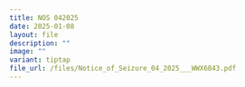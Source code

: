 ```yaml
---
title: NOS 042025
date: 2025-01-08
layout: file
description: ""
image: ""
variant: tiptap
file_url: /files/Notice_of_Seizure_04_2025___WWX6843.pdf
---
```

